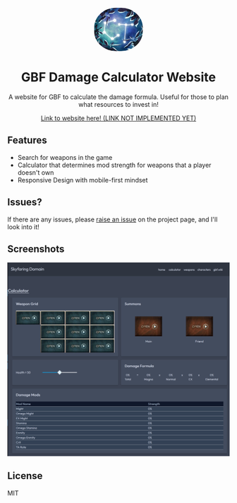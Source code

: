 <p align="center">
    <img alt="banner pic here" src="public/ct_logo.png" width="110" style="border-radius: 45%" />
</p>

<h1 align="center">
  GBF Damage Calculator Website
</h1>
<p align="center">
  A website for GBF to calculate the damage formula. Useful for those to plan what resources to invest in!
</p>
<p align="center">
  <a href="">
    Link to website here! (LINK NOT IMPLEMENTED YET)
  </a>
</p>

## Features
- Search for weapons in the game
- Calculator that determines mod strength for weapons that a player doesn't own
- Responsive Design with mobile-first mindset

## Issues?
If there are any issues, please [raise an issue](https://github.com/miiwo/granblue_front/issues) on the project page, and I'll look into it!

## Screenshots
![-insert screenshot 1=](public/calculator_full_no_dot.png)

## License
MIT

